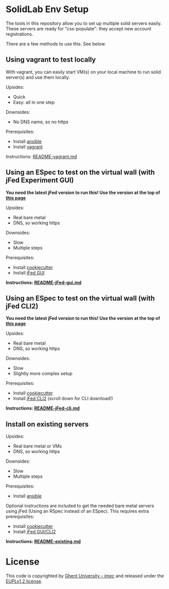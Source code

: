 # SolidLab Env Setup

The tools in this repository allow you to set up multiple solid servers easily.
These servers are ready for "css-populate": they accept new account registrations. 

There are a few methods to use this. See below.

## Using vagrant to test locally

With vagrant, you can easily start VM(s) on your local machine to run solid server(s) and use them locally.

Upsides:
- Quick
- Easy: all in one step

Downsides:
- No DNS name, so no https

Prerequisites: 
- Install [ansible](https://docs.ansible.com/ansible/latest/installation_guide/index.html) 
- Install [vagrant](https://developer.hashicorp.com/vagrant/docs/installation)

Instructions: [README-vagrant.md](README-vagrant.md)

## Using an ESpec to test on the virtual wall (with jFed Experiment GUI)

**You need the latest jFed version to run this! Use the version at the top of [this page](https://jfed.ilabt.imec.be/releases/develop/?C=N;O=D)**  

Upsides:
- Real bare metal
- DNS, so working https

Downsides:
- Slow
- Multiple steps

Prerequisites:
- Install [cookiecutter](https://github.com/cookiecutter/cookiecutter#installation)
- Install [jFed GUI](https://jfed.ilabt.imec.be/downloads/) 

**Instructions: [README-jFed-gui.md](README-jFed-gui.md)**

## Using an ESpec to test on the virtual wall (with jFed CLI2)

**You need the latest jFed version to run this! Use the version at the top of [this page](https://jfed.ilabt.imec.be/releases/develop/?C=N;O=D)**  

Upsides:
- Real bare metal
- DNS, so working https

Downsides:
- Slow
- Slightly more complex setup

Prerequisites: 
- Install [cookiecutter](https://github.com/cookiecutter/cookiecutter#installation)
- Install [jFed CLI2](https://jfed.ilabt.imec.be/downloads/) (scroll down for CLI download!)

**Instructions: [README-jFed-cli.md](README-jFed-cli.md)**

## Install on existing servers

Upsides:
- Real bare metal or VMs
- DNS, so working https

Downsides:
- Slow
- Multiple steps

Prerequisites:
- Install [ansible](https://docs.ansible.com/ansible/latest/installation_guide/index.html)

Optional instructions are included to get the needed bare metal servers using jFed (Using an RSpec instead of an ESpec). This requires extra prerequisites:
- Install [cookiecutter](https://github.com/cookiecutter/cookiecutter#installation)
- Install [jFed GUI/CLI2](https://jfed.ilabt.imec.be/downloads/)

**Instructions: [README-existing.md](README-existing.md)**

# License

This code is copyrighted by [Ghent University – imec](http://idlab.ugent.be/) and released under the [EUPLv1.2 license](https://opensource.org/license/eupl-1-2/).
